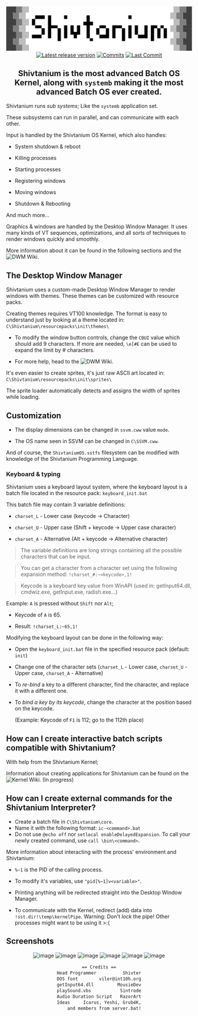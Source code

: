 <div align="center">

![Shivtanium Logo](https://raw.githubusercontent.com/Shivter14/Shivtanium/main/Shivtanium.png)
[![Latest release version](https://img.shields.io/github/v/release/Shivter14/Shivtanium?color=brightgreen&label=Latest%20version&style=for-the-badge)](https://github.com/Shivter14/Shivtanium/releases "Releases")
[![Commits](https://img.shields.io/github/commit-activity/m/Shivter14/Shivtanium?label=commits&style=for-the-badge)](https://github.com/Shivter14/Shivtanium/commits "Commit History")
[![Last Commit](https://img.shields.io/github/last-commit/Shivter14/Shivtanium/main?label=Latest%20commit&style=for-the-badge&display_timestamp=committer)](https://github.com/Shivter14/Shivtanium/pulse/monthly "Last activity")

## Shivtanium is the most advanced Batch OS Kernel, along with `systemb` making it the most advanced Batch OS ever created.

</div>

Shivtanium runs *sub systems*; Like the `systemb` application set.

These subsystems can run in parallel, and can communicate with each other.

Input is handled by the Shivtanium OS Kernel, which also handles:

- System shutdown & reboot

- Killing processes

- Starting processes

- Registering windows

- Moving windows

- Shutdown & Rebooting

And much more...

Graphics & windows are handled by the Desktop Window Manager. It uses many kinds of VT sequences, optimizations, and all sorts of techniques to render windows quickly and smoothly.

More information about it can be found in the following sections and the ![DWM Wiki](https://github.com/Shivter14/Shivtanium/wiki/Desktop-Window-Manager).

## The Desktop Window Manager

Shivtanium uses a custom-made Desktop Window Manager to render windows with themes.
These themes can be customized with resource packs.

Creating themes requires VT100 knowledge.
The format is easy to understand just by looking at a theme located in: `C\Shivtanium\resourcepacks\init\themes\`

* To modify the window button controls, change the `CBUI` value which should add 9 characters. If more are needed, `\e[#E` can be used to expand the limit by # characters.

* For more help, head to the ![DWM Wiki](https://github.com/Shivter14/Shivtanium/wiki/Desktop-Window-Manager).

It's even easier to create sprites, it's just raw ASCII art located in: `C\Shivtanium\resourcepacks\init\sprites\`

The sprite loader automatically detects and assigns the width of sprites while loading.

## Customization

- The display dimensions can be changed in `ssvm.cww` value `mode`.

- The OS name seen in SSVM can be changed in `C\SSVM.cww`.

And of course, the `ShivtaniumOS.sstfs` filesystem can be modified with knowledge of the Shivtanium Programming Language.

### Keyboard & typing

Shivtanium uses a keyboard layout system, where the keyboard layout is a batch file located in the resource pack:
`keyboard_init.bat`

This batch file may contain 3 variable definitions:

- `charset_L` - Lower case (keycode -> Character)

- `charset_U` - Upper case (Shift + keycode -> Upper case character)

- `charset_A` - Alternative (Alt + keycode -> Alternative character)

> The variable definitions are long strings containing all the possible characters that can be input.

> You can get a character from a character set using the following expansion method: `!charset_#:~<keycode>,1!`

> Keycode is a keyboard key value from WinAPI (used in: getInput64.dll, cmdwiz.exe, getInput.exe, radish.exe...)

Example: `A` is pressed without `Shift` nor `Alt`;

- Keycode of `A` is 65.

- Result: `!charset_L:~65,1!`

Modifying the keyboard layout can be done in the following way:

* Open the `keyboard_init.bat` file in the specified resource pack (default: `init`)

* Change one of the character sets (`charset_L` - Lower case, `charset_U` - Upper case, `charset_A` - Alternative)

* To *re-bind* a key to a different character, find the character, and replace it with a different one.

* To *bind a key by its keycode*, change the character at the position based on the keycode.

  (Example: Keycode of `F1` is 112; go to the 112th place)

## How can I create interactive batch scripts compatible with Shivtanium?

With help from the Shivtanium Kernel;

Information about creating applications for Shivtanium can be found on the ![Kernel Wiki](https://github.com/Shivter14/Shivtanium/wiki/kernel). (In progress)

## How can I create external commands for the Shivtanium Interpreter?

- Create a batch file in `C\Shivtanium\core`.
- Name it with the following format: `ic-<command>.bat`
- Do not use `@echo off` nor `setlocal enableDelayedExpansion`.
To call your newly created command, use `call \bin\<command>`.

More information about interacting with the process' environment and Shivtanium:

- `%~1` is the PID of the calling process.

- To modify it's variables, use `"pid[%~1]v<variable>"`.

- Printing anything will be redirected straight into the Desktop Window Manager.

- To communicate with the Kernel, redirect (add) data into `!sst.dir!\temp\kernelPipe`. Warning: Don't *lock* the pipe! Other processes might want to be using it >:(

## Screenshots

<div align="center">

  ![image](https://github.com/Shivter14/Shivtanium/assets/98386496/dd131add-ed0a-4b8a-b11d-51ef5c7239ab)
  ![image](https://github.com/Shivter14/Shivtanium/assets/98386496/983b1fc7-c198-4bfc-8a7d-94462d6b9dfb)
  ![image](https://github.com/user-attachments/assets/d417a5e4-452b-4e58-9eb5-8fad47d6b199)
  ![image](https://github.com/user-attachments/assets/737af2a2-d617-4ead-95cf-7d7acc818c9c)
  ![image](https://github.com/user-attachments/assets/9dde2564-e682-4895-98a9-4840cd61ba49)
  ![image](https://github.com/user-attachments/assets/8aa95fe2-74a8-4655-9a0e-966e88f54b22)

<div align="center">

    == Credits ==
    Head Programmer          Shivter
    DOS font        viler@int10h.org
    getInput64.dll         MousieDev
    playSound.vbs           Sintrode
    Audio Duration Script   RazorArt
    Ideas     Icarus, Yeshi, Grub4K,
        and members from server.bat!
    
</div>

</div>
